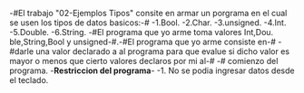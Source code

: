 -#El trabajo "02-Ejemplos Tipos" consite en armar un porgrama en el cual se usen los tipos de datos basicos:-#
-1.Bool.
-2.Char.
-3.unsigned.
-4.Int.
-5.Double.
-6.String.
-#El programa que yo arme  toma valores Int,Dou. ble,String,Bool y unsigned-#.-#El programa que yo arme consiste en-#
-#darle una valor declarado a al programa para que evalue si dicho valor es mayor o menos que cierto valores declaros por mi al-#
-# comienzo del programa.
-**Restriccion del programa**-
-1. No se podia ingresar datos desde el teclado.
